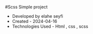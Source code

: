  #Scss Simple project
- Developed by elahe seyfi
- Created - 2024-04-16
- Technologies Used - Html , css , scss
